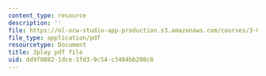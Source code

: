 ```yaml
---
content_type: resource
description: ''
file: https://ol-ocw-studio-app-production.s3.amazonaws.com/courses/3-091sc-introduction-to-solid-state-chemistry-fall-2010/dd9f08821dce1fd39c54c3484bb208c8_UwZU-Lk26X4.pdf
file_type: application/pdf
resourcetype: Document
title: 3play pdf file
uid: dd9f0882-1dce-1fd3-9c54-c3484bb208c8
---
```

